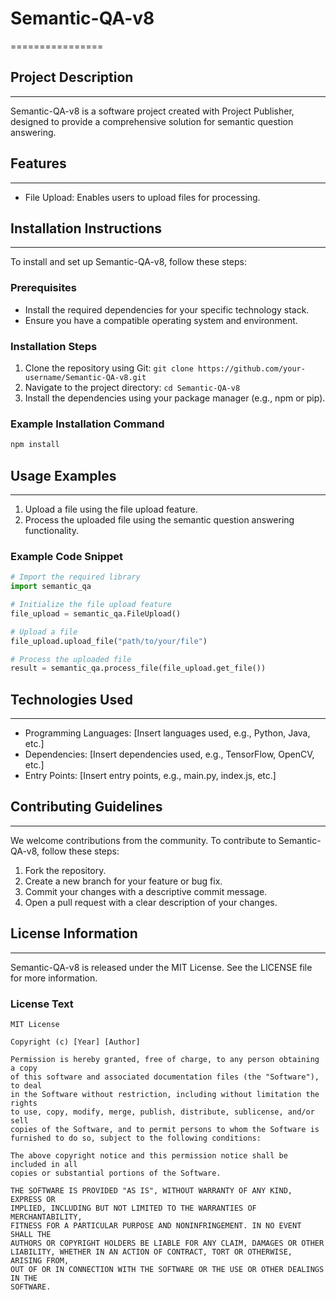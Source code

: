 # Semantic-QA-v8
================

## Project Description
-------------------

Semantic-QA-v8 is a software project created with Project Publisher, designed to provide a comprehensive solution for semantic question answering.

## Features
------------

* File Upload: Enables users to upload files for processing.

## Installation Instructions
---------------------------

To install and set up Semantic-QA-v8, follow these steps:

### Prerequisites

* Install the required dependencies for your specific technology stack.
* Ensure you have a compatible operating system and environment.

### Installation Steps

1. Clone the repository using Git: `git clone https://github.com/your-username/Semantic-QA-v8.git`
2. Navigate to the project directory: `cd Semantic-QA-v8`
3. Install the dependencies using your package manager (e.g., npm or pip).

### Example Installation Command

```bash
npm install
```

## Usage Examples
-----------------

1. Upload a file using the file upload feature.
2. Process the uploaded file using the semantic question answering functionality.

### Example Code Snippet

```python
# Import the required library
import semantic_qa

# Initialize the file upload feature
file_upload = semantic_qa.FileUpload()

# Upload a file
file_upload.upload_file("path/to/your/file")

# Process the uploaded file
result = semantic_qa.process_file(file_upload.get_file())
```

## Technologies Used
--------------------

* Programming Languages: [Insert languages used, e.g., Python, Java, etc.]
* Dependencies: [Insert dependencies used, e.g., TensorFlow, OpenCV, etc.]
* Entry Points: [Insert entry points, e.g., main.py, index.js, etc.]

## Contributing Guidelines
-------------------------

We welcome contributions from the community. To contribute to Semantic-QA-v8, follow these steps:

1. Fork the repository.
2. Create a new branch for your feature or bug fix.
3. Commit your changes with a descriptive commit message.
4. Open a pull request with a clear description of your changes.

## License Information
---------------------

Semantic-QA-v8 is released under the MIT License. See the LICENSE file for more information.

### License Text

```
MIT License

Copyright (c) [Year] [Author]

Permission is hereby granted, free of charge, to any person obtaining a copy
of this software and associated documentation files (the "Software"), to deal
in the Software without restriction, including without limitation the rights
to use, copy, modify, merge, publish, distribute, sublicense, and/or sell
copies of the Software, and to permit persons to whom the Software is
furnished to do so, subject to the following conditions:

The above copyright notice and this permission notice shall be included in all
copies or substantial portions of the Software.

THE SOFTWARE IS PROVIDED "AS IS", WITHOUT WARRANTY OF ANY KIND, EXPRESS OR
IMPLIED, INCLUDING BUT NOT LIMITED TO THE WARRANTIES OF MERCHANTABILITY,
FITNESS FOR A PARTICULAR PURPOSE AND NONINFRINGEMENT. IN NO EVENT SHALL THE
AUTHORS OR COPYRIGHT HOLDERS BE LIABLE FOR ANY CLAIM, DAMAGES OR OTHER
LIABILITY, WHETHER IN AN ACTION OF CONTRACT, TORT OR OTHERWISE, ARISING FROM,
OUT OF OR IN CONNECTION WITH THE SOFTWARE OR THE USE OR OTHER DEALINGS IN THE
SOFTWARE.
```